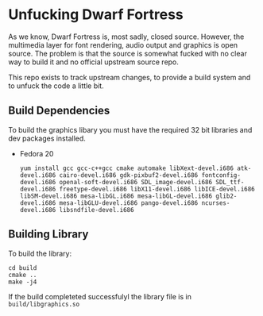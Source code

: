 Unfucking Dwarf Fortress
========================

As we know, Dwarf Fortress is, most sadly, closed source. However, the multimedia
layer for font rendering, audio output and graphics is open source. The problem
is that the source is somewhat fucked with no clear way to build it and no official
upstream source repo.

This repo exists to track upstream changes, to provide a build system and to unfuck
the code a little bit.

## Build Dependencies

To build the graphics libary you must have the required 32 bit libraries and
dev packages installed.

* Fedora 20

    ```yum install gcc gcc-c++gcc cmake automake libXext-devel.i686 atk-devel.i686 cairo-devel.i686 gdk-pixbuf2-devel.i686 fontconfig-devel.i686 openal-soft-devel.i686 SDL_image-devel.i686 SDL_ttf-devel.i686 freetype-devel.i686 libX11-devel.i686 libICE-devel.i686 libSM-devel.i686 mesa-libGL.i686 mesa-libGL-devel.i686 glib2-devel.i686 mesa-libGLU-devel.i686 pango-devel.i686 ncurses-devel.i686 libsndfile-devel.i686```

## Building Library

To build the library:

```
cd build
cmake ..
make -j4
```

If the build completeted successfulyl the library file is in `build/libgraphics.so`

